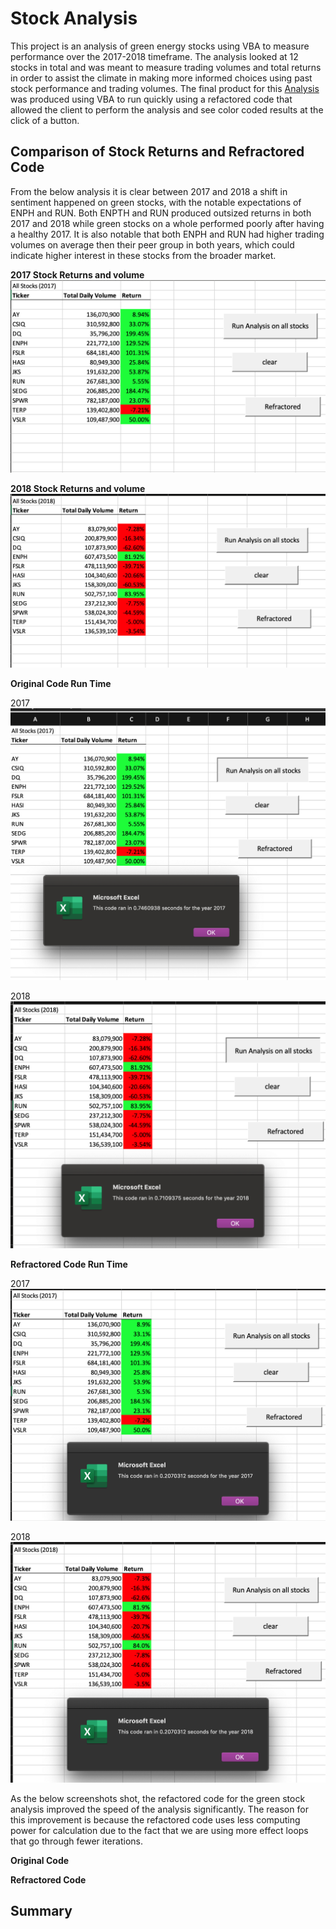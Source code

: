 # Stock Analysis
This project is an analysis of green energy stocks using VBA to measure performance over the 2017-2018 timeframe. The analysis looked at 12 stocks in total and was meant to measure trading volumes and total returns in order to assist the climate in making more informed choices using past stock performance and trading volumes. The final product for this [Analysis](https://github.com/AsaHolley/Stock-Analysis/blob/main/Challenge_AH.xlsm) was produced using VBA to run quickly using a refactored code that allowed the client to perform the analysis and see color coded results at the click of a button. 

## Comparison of Stock Returns and Refractored Code

From the below analysis it is clear between 2017 and 2018 a shift in sentiment happened on green stocks, with the notable expectations of ENPH and RUN. Both ENPTH and RUN produced outsized returns in both 2017 and 2018 while green stocks on a whole performed poorly after having a healthy 2017. It is also notable that both ENPH and RUN had higher trading volumes on average then their peer group in both years, which could indicate higher interest in these stocks from the broader market.  

**2017 Stock Returns and volume**
![](https://github.com/AsaHolley/Stock-Analysis/blob/main/2017%20Analysis.png)


**2018 Stock Returns and volume**
![](https://github.com/AsaHolley/Stock-Analysis/blob/main/2018%20Analysis.png)



**Original Code Run Time**

2017
![](https://github.com/AsaHolley/Stock-Analysis/blob/main/Non-refractored%20Code%202017.png) 


2018
![](https://github.com/AsaHolley/Stock-Analysis/blob/main/Non-refractored%20Code%202018.png)

**Refractored Code Run Time**

2017
![](https://github.com/AsaHolley/Stock-Analysis/blob/main/Refractored%20Code%202017.png)


2018
![](https://github.com/AsaHolley/Stock-Analysis/blob/main/Refractored%20Code%202018.png)

As the below screenshots shot, the refactored code for the green stock analysis improved the speed of the analysis significantly. The reason for this improvement is because the refactored code uses less computing power for calculation due to the fact that we are using more effect loops that go through fewer iterations. 

**Original Code**


**Refractored Code**


## Summary


